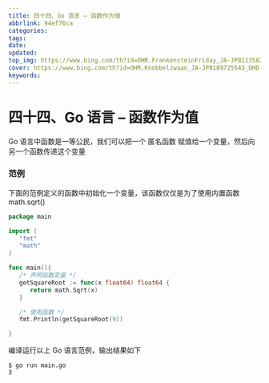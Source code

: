 ```yaml
---
title: 四十四、Go 语言 – 函数作为值
abbrlink: 94ef76ca
categories: 
tags: 
date: 
updated: 
top_img: https://www.bing.com/th?id=OHR.FrankensteinFriday_JA-JP8113582111_UHD.jpg
cover: https://www.bing.com/th?id=OHR.Knobbelzwaan_JA-JP8189725543_UHD.jpg
keywords: 
---
```

# 四十四、Go 语言 – 函数作为值

Go 语言中函数是一等公民，我们可以把一个 匿名函数 赋值给一个变量，然后向另一个函数传递这个变量

### 范例

下面的范例定义的函数中初始化一个变量，该函数仅仅是为了使用内置函数 math.sqrt()

```go
package main

import (
   "fmt"
   "math"
)

func main(){
   /* 声明函数变量 */
   getSquareRoot := func(x float64) float64 {
      return math.Sqrt(x)
   }

   /* 使用函数 */
   fmt.Println(getSquareRoot(9))

}
```

编译运行以上 Go 语言范例，输出结果如下

```
$ go run main.go
3
```